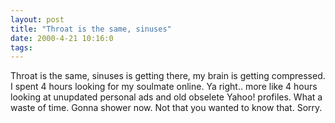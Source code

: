 ```yaml
---
layout: post
title: "Throat is the same, sinuses"
date: 2000-4-21 10:16:0
tags: 
---
```


Throat is the same, sinuses is getting there, my brain is getting compressed. I spent 4 hours looking for my soulmate online. Ya right.. more like 4 hours looking at unupdated personal ads and old obselete Yahoo! profiles. What a waste of time. Gonna shower now. Not that you wanted to know that. Sorry.


